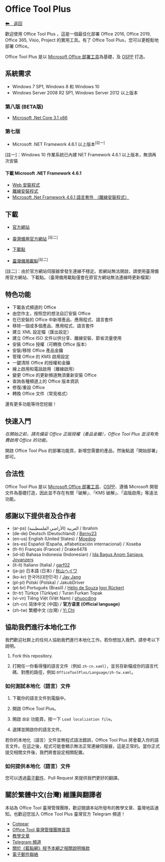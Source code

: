 # Office Tool Plus

[⬅　返回](https://github.com/YerongAI/Office-Tool)

歡迎使用 Office Tool Plus ，這是一個最佳化部署 Office 2016, Office 2019, Office 365, Visio, Project 的實用工具。有了 Office Tool Plus，您可以更輕鬆地部署 Office。

Office Tool Plus 是以 [Microsoft Office 部署工具](https://docs.microsoft.com/zh-tw/DeployOffice/overview-of-the-office-2016-deployment-tool)為基礎，及 [OSPP](https://docs.microsoft.com/zh-tw/DeployOffice/vlactivation/tools-to-manage-volume-activation-of-office) 打造。

## 系統需求

 - Windows 7 SP1, Windows 8 和 Windows 10
 - Windows Server 2008 R2 SP1, Windows Server 2012 以上版本

### 第八版 (BETA版)

 - [Microsoft .Net Core 3.1 x86](https://dotnet.microsoft.com/download/dotnet-core/thank-you/runtime-desktop-3.1.3-windows-x86-installer)
 
### 第七版

 - Microsoft .NET Framework 4.6.1 以上版本<sup>[註一]</sup>

[註一]：Windows 10 作業系統已內建 NET Framework 4.6.1 以上版本，無須再次安裝

#### 下載 Microsoft .NET Framework 4.6.1

 - [Web 安裝程式](http://go.microsoft.com/fwlink/?LinkId=780597)
 - [離線安裝程式](http://go.microsoft.com/fwlink/?LinkId=780601)
 - [Microsoft .Net Framework 4.6.1 語言套件 （離線安裝程式）](http://go.microsoft.com/fwlink/?LinkId=780604)

## 下載

 - [官方網站](https://otp.landian.vip/)

 - [臺灣備用官方網站](https://otp.cotpear.com/zh-tw/) <sup>[註二]</sup>
 - [下載點](https://download.coolhub.top/)
 - [臺灣備用載點](https://drive.google.com/drive/folders/1G8RP4ZS_npYa7bk7Fb9So7AVRc4Zk3no)<sup>[註二]</sup>
 
[註二]：由於官方網站伺服器曾發生連線不穩定。若網站無法開啟，請使用臺灣備用官方網站、下載點。（臺灣備用載點僅會在原官方網站無法連線時更新檔案）

## 特色功能

- 下載各式頻道的 Office
- 由您作主，按照您的想法自訂安裝 Office
- 在已安裝的 Office 中新增產品、應用程式、語言套件
- 移除一個或多個產品、應用程式、語言套件
- 建立 XML 設定檔（匯出設定）
- 建立 Office ISO 文件以供分享、離線安裝、節省流量使用
- 安裝 Office 授權（可轉換 Office 版本）
- 安裝/移除 Office 產品金鑰
- 管理 Office 的 KMS 啟用設定
- 一鍵清除 Office 的授權和金鑰
- 線上啟用和電話啟用（離線啟用）
- 變更 Office 的更新頻道無須重新安裝 Office
- 查詢各種頻道上的 Office 版本資訊
- 修復/重設 Office
- 轉換 Office 文件（常見格式）

還有更多功能等待您挖掘！

## 快速入門

*在開始之前，請先備妥 Office 正版授權（產品金鑰），Office Tool Plus 並沒有免費啟用 Office 的功能。*

開啟 Office Tool Plus 的部署功能頁，新增您需要的產品，然後點選「開始部署」即可。

## 合法性

Office Tool Plus 是以 [Microsoft Office 部署工具](https://docs.microsoft.com/zh-tw/DeployOffice/overview-of-the-office-2016-deployment-tool)、[OSPP](https://docs.microsoft.com/zh-tw/DeployOffice/vlactivation/tools-to-manage-volume-activation-of-office)、遵循 Microsoft 開發文件為基礎打造，因此並不存在有關「破解」、「KMS 破解」、「盜版啟用」等違法功能。

## 感謝以下提供者及合作者

- (ar-ps) العربية (الأراضي الفلسطينية) / Ibrahim
- (de-de) Deutsch (Deutschland) / [Berny23](https://steamcommunity.com/id/Berny23)
- (en-us) English (United States) / [Moedog](https://prprpr.love)
- (es-es) Español (España, alfabetización internacional) / Xoseba
- (fr-fr) Français (France) / Drake4478
- (id-id) Bahasa Indonesia (Indonesian) / [Ida Bagus Anom Sanjaya](https://fb.me/Anom.Sanjaya17), [Jovanzers](https://github.com/jovanzers)
- (it-it) Italiano (Italia) / [garf02](https://github.com/garf02)
- (ja-jp) 日本語 (日本) / [秋山ヘイワ](https://github.com/akio1321)
- (ko-kr) 한국어(대한민국) / [Jay Jang](http://www.yaeyaya.com)
- (pl-pl) Polski (Polska) / JakubDriver
- (pt-br) Português (Brasil) / [Hélio de Souza](https://tinyurl.com/hdstec) [Igor Rückert](https://github.com/igorruckert)
- (tr-tr) Türkçe (Türkiye) / Turan Furkan Topak
- (vi-vn) Tiêng Việt (Việt Nam) / [phuocding](https://github.com/phuocding)
- (zh-cn) 简体中文 (中国) / **官方语言 (Official language)**
- (zh-tw) 繁體中文 (台灣) / [Yi Chi](https://www.cotpear.com)

## 協助我們進行本地化工作

我們歡迎社群上的任何人協助我們進行本地化工作。若你想加入我們，請參考以下說明。

1. Fork this repository.

2. 打開任一你看得懂的語言文件（例如 ````zh-cn.xaml````），並另存新檔成你的語言代碼、對應的路徑，例如 ````OfficeToolPlus/Language/zh-tw.xaml````。

### 如何測試本地化（語言）文件

1. 下載你的語言文件到電腦中。

2. 開啟 Office Tool Plus。

3. 開啟 `設定` 功能頁，按一下 ````Load localization file````。

4. 選擇並開啟你的語言文件。

若你的本地化（語言）文件並無程式語法錯誤，Office Tool Plus 將會載入你的語言文件。在這之後，程式可能會顯示無法正常連線伺服器，這是正常的。當你正式提交相關文件後，我們將會設定相關配置。

### 如何提供本地化（語言）文件

您可以透過[電子郵件](mailto:yerong@coolhub.top)、Pull Request 來提供我們更好的翻譯。

## 關於繁體中文(台灣) 維護與翻譯者

本站為 Office Tool 臺灣管理團隊，歡迎閱讀本站所發布的教學文章、臺灣地區通知。也歡迎您加入 Office Tool Plus 臺灣官方 Telegram 頻道！
 - [Cotpear](https://www.cotpear.com)
 - [Office Tool 臺灣管理團隊首頁](https://www.cotpear.com/p/office-tool-taiwan-official-website.html)
 - [教學文章](https://www.cotpear.com/search/label/Office)
 - [Telegram 頻道](https://t.me/ot_channel_tw)
 - [關於《藍點網》授予本網之相關說明條款](https://policies.cotpear.com/terms/)
 - [電子郵件聯絡](customer@cotpear.com)
